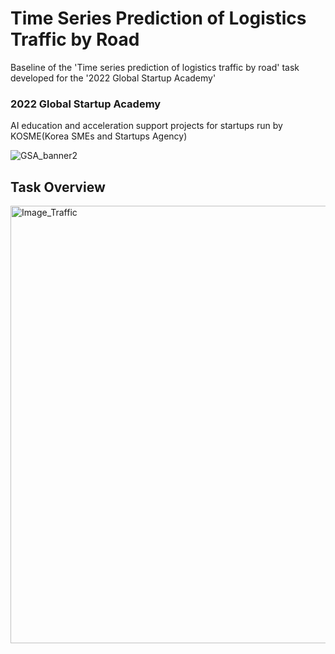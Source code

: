 # Time Series Prediction of Logistics Traffic by Road
Baseline of the 'Time series prediction of logistics traffic by road' task developed for the '2022 Global Startup Academy'

### 2022 Global Startup Academy
AI education and acceleration support projects for startups run by KOSME(Korea SMEs and Startups Agency)

![GSA_banner2](https://user-images.githubusercontent.com/89120612/215303163-a0a94a3e-c884-45c0-82de-7020cabc28e6.png)

## Task Overview
<img width="700" alt="Image_Traffic" src="https://user-images.githubusercontent.com/89120612/215303240-38f696b2-d956-48d4-aa4a-11623c016cea.png">
